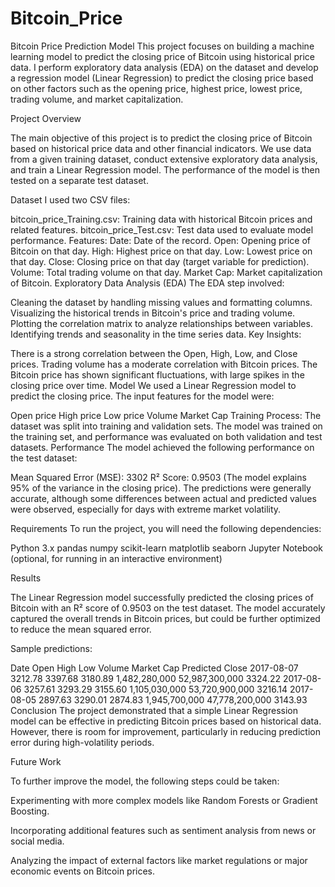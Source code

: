 # Bitcoin_Price
Bitcoin Price Prediction Model
This project focuses on building a machine learning model to predict the closing price of Bitcoin using historical price data. I perform exploratory data analysis (EDA) on the dataset and develop a regression model (Linear Regression) to predict the closing price based on other factors such as the opening price, highest price, lowest price, trading volume, and market capitalization.



Project Overview

The main objective of this project is to predict the closing price of Bitcoin based on historical price data and other financial indicators. We use data from a given training dataset, conduct extensive exploratory data analysis, and train a Linear Regression model. The performance of the model is then tested on a separate test dataset.

Dataset
I used two CSV files:

bitcoin_price_Training.csv: Training data with historical Bitcoin prices and related features.
bitcoin_price_Test.csv: Test data used to evaluate model performance.
Features:
Date: Date of the record.
Open: Opening price of Bitcoin on that day.
High: Highest price on that day.
Low: Lowest price on that day.
Close: Closing price on that day (target variable for prediction).
Volume: Total trading volume on that day.
Market Cap: Market capitalization of Bitcoin.
Exploratory Data Analysis (EDA)
The EDA step involved:

Cleaning the dataset by handling missing values and formatting columns.
Visualizing the historical trends in Bitcoin's price and trading volume.
Plotting the correlation matrix to analyze relationships between variables.
Identifying trends and seasonality in the time series data.
Key Insights:

There is a strong correlation between the Open, High, Low, and Close prices.
Trading volume has a moderate correlation with Bitcoin prices.
The Bitcoin price has shown significant fluctuations, with large spikes in the closing price over time.
Model
We used a Linear Regression model to predict the closing price. The input features for the model were:

Open price
High price
Low price
Volume
Market Cap
Training Process:
The dataset was split into training and validation sets.
The model was trained on the training set, and performance was evaluated on both validation and test datasets.
Performance
The model achieved the following performance on the test dataset:

Mean Squared Error (MSE): 3302
R² Score: 0.9503 (The model explains 95% of the variance in the closing price).
The predictions were generally accurate, although some differences between actual and predicted values were observed, especially for days with extreme market volatility.

Requirements
To run the project, you will need the following dependencies:

Python 3.x
pandas
numpy
scikit-learn
matplotlib
seaborn
Jupyter Notebook (optional, for running in an interactive environment)

Results

The Linear Regression model successfully predicted the closing prices of Bitcoin with an R² score of 0.9503 on the test dataset. The model accurately captured the overall trends in Bitcoin prices, but could be further optimized to reduce the mean squared error.

Sample predictions:

Date	Open	High	Low	Volume	Market Cap	Predicted Close
2017-08-07	3212.78	3397.68	3180.89	1,482,280,000	52,987,300,000	3324.22
2017-08-06	3257.61	3293.29	3155.60	1,105,030,000	53,720,900,000	3216.14
2017-08-05	2897.63	3290.01	2874.83	1,945,700,000	47,778,200,000	3143.93
Conclusion
The project demonstrated that a simple Linear Regression model can be effective in predicting Bitcoin prices based on historical data. However, there is room for improvement, particularly in reducing prediction error during high-volatility periods.

Future Work

To further improve the model, the following steps could be taken:

Experimenting with more complex models like Random Forests or Gradient Boosting.

Incorporating additional features such as sentiment analysis from news or social media.

Analyzing the impact of external factors like market regulations or major economic events on Bitcoin prices.
